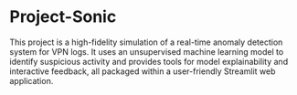 # Project-Sonic
This project is a high-fidelity simulation of a real-time anomaly detection system for VPN logs. It uses an unsupervised machine learning model to identify suspicious activity and provides tools for model explainability and interactive feedback, all packaged within a user-friendly Streamlit web application.
